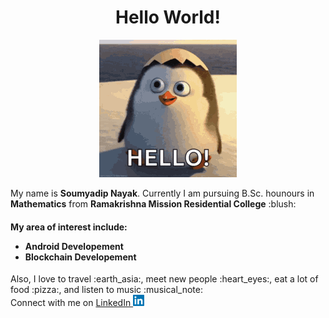 <h1 align=center>Hello World!</h1>
<p align=center><img src="https://github.com/bubai2000/bubai2000/blob/main/tenor.gif"></p>
My name is <b>Soumyadip Nayak</b>. Currently I am pursuing B.Sc. hounours in <b>Mathematics</b> from
<b>Ramakrishna Mission Residential College</b>
:blush:
<br><h4>My area of interest include:
<ul>
<li><b>Android Developement</b>
<li><b>Blockchain Developement</b>
</ul></h4>
Also, I love to travel :earth_asia:, meet new people :heart_eyes:, eat a lot of food :pizza:, and listen to music :musical_note:
<br>Connect with me on <a href="https://www.linkedin.com/in/soumyadip-nayak-84b628b8"> LinkedIn <img src="https://github.com/bubai2000/bubai2000/blob/main/images.png" height=18px></a>
